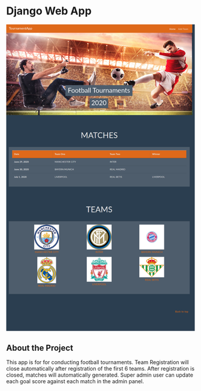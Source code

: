 
# Django Web App

<img src="app.png" >

## About the Project

This app is for for conducting football tournaments.
Team Registration will close automatically after registration of the first 6 teams.
After registration is closed, matches will automatically generated.
Super admin user can update each goal score against each match in the admin panel.



